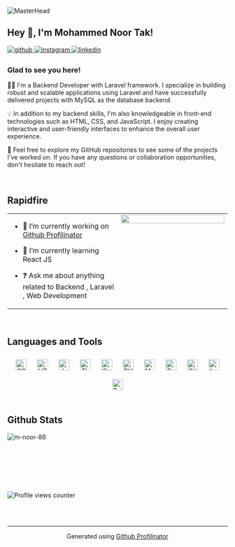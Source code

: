 
![MasterHead](https://th.bing.com/th/id/R.4fae230a415b0a3fb12ea09ed6d51616?rik=vSJgwEGiDWN5Mw&pid=ImgRaw&r=0)

## Hey 👋, I'm Mohammed Noor Tak!  
  

<a href="https://github.com/m-noor-88" target="_blank">
<img src=https://img.shields.io/badge/github-%2324292e.svg?&style=for-the-badge&logo=github&logoColor=white alt=github style="margin-bottom: 5px;" />
</a>
<a href="https://instagram.com/mohammed.noor_tak" target="_blank">
<img src=https://img.shields.io/badge/instagram-%23000000.svg?&style=for-the-badge&logo=instagram&logoColor=white alt=instagram style="margin-bottom: 5px;" />
</a>
<a href="https://linkedin.com/in/mohamed-nour-t-1a79ab210" target="_blank">
<img src=https://img.shields.io/badge/linkedin-%231E77B5.svg?&style=for-the-badge&logo=linkedin&logoColor=white alt=linkedin style="margin-bottom: 5px;" />
</a>  
  



### Glad to see you here!  
👨‍💻 I'm a Backend Developer with Laravel framework. I specialize in building robust and scalable applications using Laravel and have successfully delivered projects with MySQL as the database backend.

💡 In addition to my backend skills, I'm also knowledgeable in front-end technologies such as HTML, CSS, and JavaScript. I enjoy creating interactive and user-friendly interfaces to enhance the overall user experience.

🌟 Feel free to explore my GitHub repositories to see some of the projects I've worked on. If you have any questions or collaboration opportunities, don't hesitate to reach out!  
  

<br/>  


## Rapidfire  
<table><tr><td valign="top" width="50%">

- 🔭 I’m currently working on [Github Profilinator](https://github.com/rishavanand/github-profilinator)  
  

- 🌱 I’m currently learning React JS   
  

- ❓ Ask me about anything related to Backend , Laravel , Web Development  


</td><td valign="top" width="50%">

<div align="center">
<img src="https://cdn.wallpapersafari.com/91/53/uEimhe.png" align="center" style="width: 100%" />
</div>  


</td></tr></table>  

<br/>  


## Languages and Tools  
<div align="center">  
<a href="https://www.w3schools.com/css/" target="_blank"><img style="margin: 10px" src="https://profilinator.rishav.dev/skills-assets/css3-original-wordmark.svg" alt="CSS3" height="25" /></a>  
<a href="https://en.wikipedia.org/wiki/HTML5" target="_blank"><img style="margin: 10px" src="https://profilinator.rishav.dev/skills-assets/html5-original-wordmark.svg" alt="HTML5" height="25" /></a>  
<a href="https://www.javascript.com/" target="_blank"><img style="margin: 10px" src="https://profilinator.rishav.dev/skills-assets/javascript-original.svg" alt="JavaScript" height="25" /></a>  
<a href="https://threejs.org/" target="_blank"><img style="margin: 10px" src="https://th.bing.com/th/id/R.8b28b268594d88844c7e4b00b14f489e?rik=aG4kkqrrf02D5A&pid=ImgRaw&r=0&sres=1&sresct=1" alt="Three JS" height="25" /></a>  
<a href="https://www.cplusplus.com/" target="_blank"><img style="margin: 10px" src="https://profilinator.rishav.dev/skills-assets/cplusplus-original.svg" alt="C++" height="25" /></a>  
<a href="https://www.php.net/" target="_blank"><img style="margin: 10px" src="https://profilinator.rishav.dev/skills-assets/php-original.svg" alt="PHP" height="25" /></a>  
<a href="https://www.mysql.com/" target="_blank"><img style="margin: 10px" src="https://profilinator.rishav.dev/skills-assets/mysql-original-wordmark.svg" alt="MySQL" height="25" /></a>  
  <a href="https://www.postman.com/" target="_blank"><img style="margin: 10px" src="https://www.vectorlogo.zone/logos/getpostman/getpostman-icon.svg" alt="Postman" height="25" /></a>  
<a href="https://github.com/" target="_blank"><img style="margin: 10px" src="https://profilinator.rishav.dev/skills-assets/git-scm-icon.svg" alt="Git" height="25" /></a>  
<a href="https://laravel.com/" target="_blank"><img style="margin: 10px" src="https://profilinator.rishav.dev/skills-assets/laravel-plain-wordmark.svg" alt="Laravel" height="25" /></a>  
<a href="https://www.tailwindcss.com/" target="_blank"><img style="margin: 10px" src="https://profilinator.rishav.dev/skills-assets/tailwindcss.svg" alt="Tailwind CSS" height="25" /></a>  

</div>  

<br/>  


## Github Stats  
<p><img align="left" src="https://github-readme-stats.vercel.app/api/top-langs?username=m-noor-88&show_icons=true&locale=en&layout=compact" alt="m-noor-88" /></p> 


<br/>  
<br/>
<br/>
<br/>
<br/>  
<br/>
<br/>

![Profile views counter](https://komarev.com/ghpvc/?username=m-noor-88&&style=flat-square)  
   

<br/>  


<br/>

----
<div align="center">Generated using <a href="https://profilinator.rishav.dev/" target="_blank">Github Profilinator</a></div>

